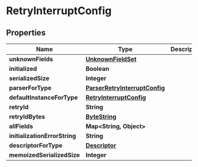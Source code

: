# RetryInterruptConfig

## Properties
Name | Type | Description | Notes
------------ | ------------- | ------------- | -------------
**unknownFields** | [**UnknownFieldSet**](UnknownFieldSet.md) |  |  [optional]
**initialized** | **Boolean** |  |  [optional]
**serializedSize** | **Integer** |  |  [optional]
**parserForType** | [**ParserRetryInterruptConfig**](ParserRetryInterruptConfig.md) |  |  [optional]
**defaultInstanceForType** | [**RetryInterruptConfig**](RetryInterruptConfig.md) |  |  [optional]
**retryId** | **String** |  |  [optional]
**retryIdBytes** | [**ByteString**](ByteString.md) |  |  [optional]
**allFields** | **Map&lt;String, Object&gt;** |  |  [optional]
**initializationErrorString** | **String** |  |  [optional]
**descriptorForType** | [**Descriptor**](Descriptor.md) |  |  [optional]
**memoizedSerializedSize** | **Integer** |  |  [optional]
